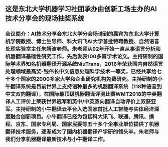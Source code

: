 ﻿## 这是东北大学机器学习社团承办由创新工场主办的AI技术分享会的现场抽奖系统
 ### 会议简介：AI技术分享会东北大学分会场请到的嘉宾为东北大学计算机学院教授、博士生导师、科大讯飞AI大学首批特聘教授、自然语言处理实验室主任朱靖波老师。朱老师从92年开始一直从事语言分析和机器翻译基础性研究工作，先后发表100多篇学术论文。主持研制的国际学术界知名机器翻译开源系统NiuTrans，2016年荣获国内自然语言处理领域最高奖-钱伟长中文信息处理科学技术一等奖，已经共享给七十多个国家的2000多家大学和企业研究机构免费研究。主持研制的小牛翻译系统是目前世界上支持语种最多的机器翻译系统（118种语言到中文双向翻译），在国际最顶级机器翻译评测比赛WMT2018的中英翻译人工评价上荣获世界冠军和英中/中英双向翻译自动评价上双获亚军。主持研制的小牛翻译云平台入选国家首批人工智能与实体经济深度融合创新项目。小牛翻译已经为包括科大讯飞、联通、腾讯、携程、京东、国家专利局、国家民委等五十多个企事业单位提供了机器翻译技术服务，逐渐成为了国内机器翻译产学研的领头羊。朱老师与我们分享机器翻译最新技术与小牛翻译工作。
